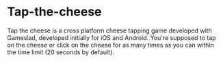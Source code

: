 # Tap-the-cheese
Tap the cheese is a cross platform cheese tapping game developed with Gameslad, developed initially for iOS and Android. You're supposed to tap on the cheese or click on the cheese for as many times as you can within the time limit (20 seconds by default).
